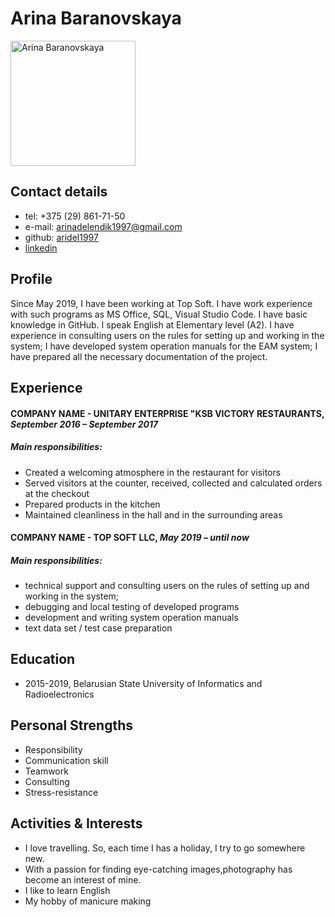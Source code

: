 
# Arina Baranovskaya

<img src="https://user-images.githubusercontent.com/31563431/109430590-2f367f00-7a13-11eb-9279-4cbc19217365.jpg" alt="Arina Baranovskaya" width="200">

## Contact details

- tel: +375 (29) 861-71-50
- e-mail: arinadelendik1997@gmail.com
- github: [aridel1997](https://github.com/aridel1997)
- [linkedin](https://www.linkedin.com/in/arina-delendik-6679b21b4/)

## Profile

Since May 2019, I have been working at Top Soft. I have work experience with such programs as MS Office, SQL, Visual Studio Code. I have basic knowledge in GitHub. I speak English at Elementary level (A2). I have experience in consulting users on the rules for setting up and working in the system; I have developed system operation manuals for the EAM system; I have prepared all the necessary documentation of the project.

## Experience

#### COMPANY NAME - UNITARY ENTERPRISE "KSB VICTORY RESTAURANTS,  _September 2016 – September 2017_

##### Main responsibilities:

-   Created a welcoming atmosphere in the restaurant for visitors
-   Served visitors at the counter, received, collected and calculated orders at the checkout
-   Prepared products in the kitchen
-   Maintained cleanliness in the hall and in the surrounding areas

#### COMPANY NAME - TOP SOFT LLC,  _May 2019 – until now_

##### Main responsibilities:

-   technical support and consulting users on the rules of setting up and working in the system;
-   debugging and local testing of developed programs
-   development and writing system operation manuals
-   text data set / test case preparation

##  Education

-   2015-2019, Belarusian State University of Informatics and Radioelectronics

## Personal Strengths
- Responsibility
- Communication skill
- Teamwork
- Consulting
- Stress-resistance

## Activities & Interests

-   I love travelling. So, each time I has a holiday, I try to go somewhere new.
-   With a passion for finding eye-catching images,photography has become an interest of mine.
-   I like to learn English
-   My hobby of manicure making

